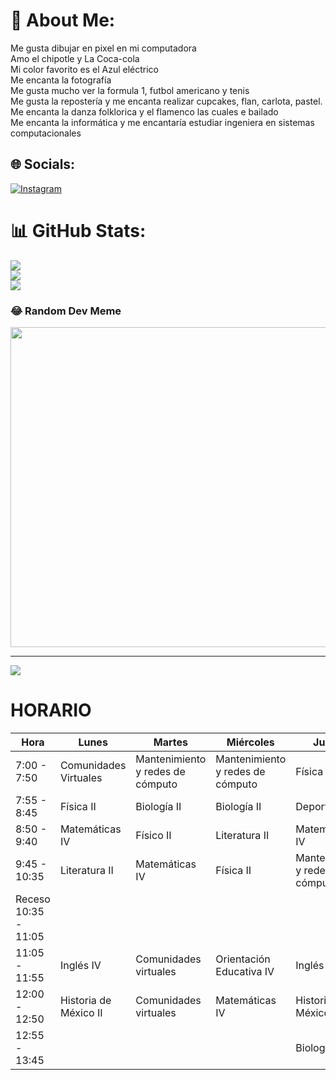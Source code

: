 # 💫 About Me:
Me gusta dibujar en pixel en mi computadora<br>Amo el chipotle y La Coca-cola<br>Mi color favorito es el Azul eléctrico<br>Me encanta la fotografía<br>Me gusta mucho ver la formula 1, futbol americano y tenis<br>Me gusta la repostería y me encanta realizar cupcakes, flan, carlota, pastel.<br>Me encanta la danza folklorica y el flamenco las cuales e bailado<br>Me encanta la informática y me encantaría estudiar ingeniera en sistemas computacionales


## 🌐 Socials:
[![Instagram](https://img.shields.io/badge/Instagram-%23E4405F.svg?logo=Instagram&logoColor=white)](https://instagram.com/https://www.instagram.com/sandramarisol12/?next=%2F) 
# 📊 GitHub Stats:
![](https://github-readme-stats.vercel.app/api?username=Sandra150306&theme=react&hide_border=true&include_all_commits=false&count_private=true)<br/>
![](https://github-readme-streak-stats.herokuapp.com/?user=Sandra150306&theme=react&hide_border=true)<br/>
![](https://github-readme-stats.vercel.app/api/top-langs/?username=Sandra150306&theme=react&hide_border=true&include_all_commits=false&count_private=true&layout=compact)

### 😂 Random Dev Meme
<img src="https://random-memer.herokuapp.com/" width="512px"/>

---
[![](https://visitcount.itsvg.in/api?id=Sandra150306&icon=0&color=6)](https://visitcount.itsvg.in)

<!-- Proudly created with GPRM ( https://gprm.itsvg.in ) -->

# HORARIO

| Hora                 | Lunes                 | Martes                           | Miércoles                         | Jueves                           | Viernes                          |
|----------------------|-----------------------|----------------------------------|-----------------------------------|----------------------------------|----------------------------------|
| 7:00 - 7:50          | Comunidades Virtuales | Mantenimiento y redes de cómputo | Mantenimiento y redes de cómputo  | Física II                        | Mantenimiento y redes de cómputo |
| 7:55 - 8:45          | Física II             | Biología II                      | Biología II                       | Deportes IV                      | Biología II                      |
| 8:50 - 9:40          | Matemáticas IV        | Físico II                        | Literatura II                     | Matemáticas IV                   | Matemáticas IV                   |
| 9:45 - 10:35         | Literatura II         | Matemáticas IV                   | Física II                         | Mantenimiento y redes de cómputo | Física II                        |
| Receso 10:35 - 11:05 |                       |                                  |                                   |                                  |                                  |
| 11:05 - 11:55        | Inglés IV             | Comunidades virtuales            | Orientación Educativa IV          | Inglés IV                        | Historia de México II            |
| 12:00 - 12:50        | Historia de México II | Comunidades virtuales            | Matemáticas IV                    | Historia de México II            | Literatura II                    |
| 12:55 - 13:45        |                       |                                  |                                   | Biología II                      | Inglés IV                        |
